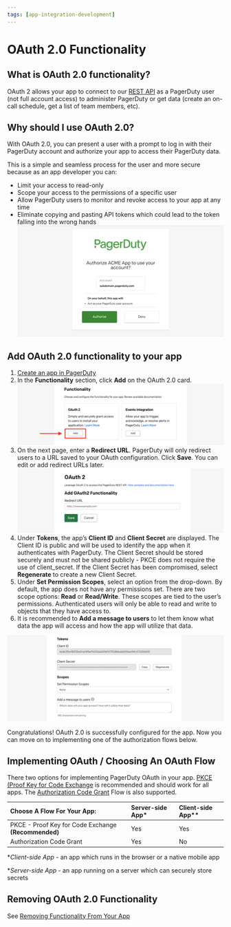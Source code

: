 ```yaml
---
tags: [app-integration-development]
---
```


# OAuth 2.0 Functionality

## What is OAuth 2.0 functionality?
OAuth 2 allows your app to connect to our [REST API](/api-reference/) as a PagerDuty user (not full account access) to administer PagerDuty or get data (create an on-call schedule, get a list of team members, etc).

## Why should I use OAuth 2.0?
With OAuth 2.0, you can present a user with a prompt to log in with their PagerDuty account and authorize your app to access their PagerDuty data.

This is a simple and seamless process for the user and more secure because as an app developer you can:
* Limit your access to read-only
* Scope your access to the permissions of a specific user
* Allow PagerDuty users to monitor and revoke access to your app at any time
* Eliminate copying and pasting API tokens which could lead to the token falling into the wrong hands
![Authorize an OAuth application](../../assets/images/oauth-authorize.png)

## Add OAuth 2.0 functionality to your app
1. [Create an app in PagerDuty](../../docs/app-integration-development/03-Register-an-App.md)
2. In the **Functionality** section, click **Add** on the OAuth 2.0 card.
![Add OAuth Functionality](../../assets/images/add-oauth-functionality.png)
3. On the next page, enter a **Redirect URL**. PagerDuty will only redirect users to a URL saved to your OAuth configuration. Click **Save**. You can edit or add redirect URLs later.
![Specify a redirect URL](../../assets/images/specify-redirect-url.png)
3. Under **Tokens**, the app’s **Client ID** and **Client Secret** are displayed. The Client ID is public and will be used to identify the app when it authenticates with PagerDuty. The Client Secret should be stored securely and must not be shared publicly - PKCE does not require the use of client_secret. If the Client Secret has been compromised, select **Regenerate** to create a new Client Secret.
4. Under **Set Permission Scopes**, select an option from the drop-down. By default, the app does not have any permissions set. There are two scope options: **Read** or **Read/Write**. These scopes are tied to the user’s permissions. Authenticated users will only be able to read and write to objects that they have access to.
5. It is recommended to **Add a message to users** to let them know what data the app will access and how the app will utilize that data.

![Select OAuth Scopes](../../assets/images/select-oauth-scopes.png)

Congratulations! OAuth 2.0 is successfully configured for the app. Now you can move on to implementing one of the authorization flows below.

## Implementing OAuth / Choosing An OAuth Flow

There two options for implementing PagerDuty OAuth in your app. [PKCE (Proof Key for Code Exchange](../../docs/app-integration-development/10-AUuth-2-PKCE.md) is recommended and should work for all apps. The [Authorization Code Grant](../../docs/app-integration-development/OAuth-2-Auth-Code-Grant.md) Flow is also supported.


| Choose A Flow For Your App:   |      Server-side App*      |  Client-side App** |
|:---------------------------------------------------------------------------------------|:-----|:----|
| PKCE - Proof Key for Code Exchange **(Recommended)** |  Yes | Yes |
| Authorization Code Grant |  Yes | No  |


**Client-side App* - an app which runs in the browser or a native mobile app

**Server-side App* - an app running on a server which can securely store secrets

## Removing OAuth 2.0 Functionality
See [Removing Functionality From Your App](../..//docs/app-integration-development/04-Functionality.md#removing-functionality-from-your-app)

